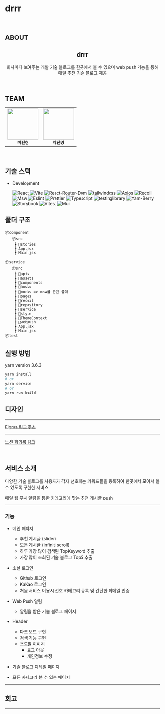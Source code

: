 # drrr

<br />

## ABOUT

<div align='center'>
    <h2> drrr</h2>  
    <p>회사마다 보여주는 개발 기술 블로그를 한곳에서 볼 수 있으며 web push 기능을 통해 매일 추천 기술 블로그 제공 </p>
    <br />    
</div>

## TEAM

<div align='center'>
<table> 
  <tbody>
    <tr>            
       <td align="center"><a href="https://github.com/rondido"><img src="https://avatars.githubusercontent.com/u/55516901?v=4" width="100px;" alt=""/><br /><sub><b>박진현</b></sub></a><br /></td>
       <td align="center"><a href="https://github.com/rondido"><img src="https://avatars.githubusercontent.com/u/70056958?v=4" width="100px;" alt=""/><br /><sub><b>박진영</b></sub></a><br /></td>
    </tr>
  </tbody>
</table>
</div>

<br />

## 기술 스택

- Development

  ![React](https://img.shields.io/badge/React-18.2.0-1E90FF?logo=React)
  ![Vite](https://img.shields.io/badge/Vite-4.1.0-C8C8FF?logo=Vite)
  ![React-Router-Dom](https://img.shields.io/badge/react--router-6.14.1-CA4245?logo=reactRouter)
  ![tailwindcss](https://img.shields.io/badge/tailwindcss%2Fcss-3.3.4-06B6D4?logo=tailwindcss)
  ![Axios](https://img.shields.io/badge/axios-1.4.0-%23671DDF?logo=axios)
  ![Recoil](https://img.shields.io/badge/Recoil--0.7.7-1E90FF?logo=Recoil)
  ![Msw](https://img.shields.io/badge/Msw--2.0.3-FF8C8C?logo=Msw)
  ![Eslint](https://img.shields.io/badge/Eslint--8.35.0-7B68EE?logo=Eslint)
  ![Prettier](https://img.shields.io/badge/Prettier--2.8.8-483D8B?logo=Prettier)
  ![Typescript](https://img.shields.io/badge/Typescript--5.0.2-3178C6?logo=Typescript)
  ![testinglibrary](https://img.shields.io/badge/testinglibrary--14.0.0-E33332?logo=testinglibrary)
  ![Yarn-Berry](https://img.shields.io/badge/Yarn-Berry--3.6.3-483D8B?logo=Yarn-Berry)
  ![Storybook](https://img.shields.io/badge/Storybook--7.4.0-FF4785?logo=Storybook)
  ![Vitest](https://img.shields.io/badge/Vitest--0.34.4-6E9F18?logo=Vitest)
  ![Mui](https://img.shields.io/badge/Mui--5.14.20-007FFF?logo=Mui)
  

## 폴더 구조

```
📦component
   📦src
    ┣ 📂stories
    ┣ App.jsx
    ┣ Main.jsx

📦service
   📦src
    ┣ 📂apis
    ┣ 📂assets
    ┣ 📂components    
    ┣ 📂hooks
    ┣ 📂mocks => msw를 관련 폴더
    ┣ 📂pages
    ┣ 📂recoil
    ┣ 📂repository 
    ┣ 📂service
    ┣ 📂style    
    ┣ 📂ThemeContext
    ┣ 📂webpush
    ┣ App.jsx
    ┣ Main.jsx
📦test

```

## 실행 방법

yarn version 3.6.3

```bash
yarn install
# or
yarn service
# or
yarn run build

```

## 디자인

---

<p><a href="https://www.figma.com/file/TqDxmThYhuWpAcLwf8aqrL/Untitled?type=design&node-id=0-1&mode=design&t=z2PJCoDWR593bNnL-0">Figma 링크 주소</a>
</p>

---

<p><a href="https://artisan-jaehon.notion.site/dr-r-r-5bbfdb6fe24e474ca5ea802aeceabbc4?pvs=4">노션 회의록 링크</a></p>

<br/>

## 서비스 소개

<p>다양한 기술 블로그를 사용자가 각자 선호하는 키워드들을 등록하여 한곳에서 모아서 볼 수 있도록 구현한 서비스</p>
<p>매일 웹 푸시 알림을 통한 카테고리에 맞는 추천 게시글 push</p>

---

### 기능

- 메인 페이지
   -  추천 게시글 (slider)
   -  모든 게시글 (infiniti scroll)
   -  하루 가장 많이 검색된 TopKeyword 추출
   -  가장 많이 조회된 기술 블로그 Top5 추출
   
- 소셜 로그인
   - Github 로그인
   - KaKao 로그인
   - 처음 서비스 이용시 선호 카테고리 등록 및 간단한 이메일 인증

- Web Push 알림
   - 알림을 받은 기술 블로그 페이지
     
- Header
   - 다크 모드 구현
   - 검색 기능 구현
   - 프로필 이미지
      - 로그 아웃
      - 개인정보 수정
        
- 기술 블로그 디테일 페이지
  
- 모든 카테고리 볼 수 있는 페이지
  
---

## 회고

---

